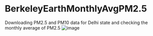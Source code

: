 # BerkeleyEarthMonthlyAvgPM2.5
Downloading PM2.5 and PM10 data for Delhi state and checking the monthly average of PM2.5 
![image](https://user-images.githubusercontent.com/30016067/141178128-24c4b18d-8beb-4c6f-b3af-35cdf95e9b86.png)


